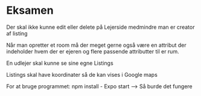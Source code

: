 # Eksamen

Der skal ikke kunne edit eller delete på Lejerside medmindre man er creator af listing


Når man opretter et room må der meget gerne også være en attribut der indeholder hvem der er ejeren og flere passende attributter til er rum.


En udlejer skal kunne se sine egne Listings
  
  
Listings skal have koordinater så de kan vises i Google maps

For at bruge programmet: 
npm install - Expo start --> Så burde det fungere
